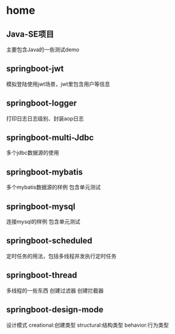 # home
## Java-SE项目
主要包含Java的一些测试demo

## springboot-jwt
模拟登陆使用jwt场景，jwt里包含用户等信息

## springboot-logger
打印日志日志级别、封装aop日志

## springboot-multi-Jdbc
多个jdbc数据源的使用

## springboot-mybatis
多个mybatis数据源的样例
包含单元测试

## springboot-mysql
连接mysql的样例
包含单元测试

## springboot-scheduled
定时任务的用法，包括多线程并发执行定时任务

## springboot-thread
多线程的一些东西
创建过滤器 创建拦截器

## springboot-design-mode
设计模式
  creational:创建类型
  structural:结构类型
  behavior:行为类型
  
